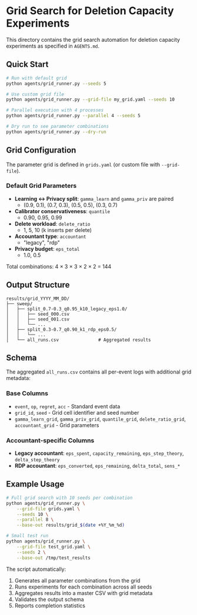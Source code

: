 # Grid Search for Deletion Capacity Experiments

This directory contains the grid search automation for deletion capacity experiments as specified in `AGENTS.md`.

## Quick Start

```bash
# Run with default grid
python agents/grid_runner.py --seeds 5

# Use custom grid file
python agents/grid_runner.py --grid-file my_grid.yaml --seeds 10

# Parallel execution with 4 processes
python agents/grid_runner.py --parallel 4 --seeds 5

# Dry run to see parameter combinations
python agents/grid_runner.py --dry-run
```

## Grid Configuration

The parameter grid is defined in `grids.yaml` (or custom file with `--grid-file`). 

### Default Grid Parameters

- **Learning ↔ Privacy split**: `gamma_learn` and `gamma_priv` are paired
  - (0.9, 0.1), (0.7, 0.3), (0.5, 0.5), (0.3, 0.7)
- **Calibrator conservativeness**: `quantile` 
  - 0.90, 0.95, 0.99
- **Delete workload**: `delete_ratio`
  - 1, 5, 10 (k inserts per delete)
- **Accountant type**: `accountant`
  - "legacy", "rdp"
- **Privacy budget**: `eps_total`
  - 1.0, 0.5

Total combinations: 4 × 3 × 3 × 2 × 2 = 144

## Output Structure

```
results/grid_YYYY_MM_DD/
├── sweep/
│   ├── split_0.7-0.3_q0.95_k10_legacy_eps1.0/
│   │   ├── seed_000.csv
│   │   ├── seed_001.csv
│   │   └── ...
│   ├── split_0.3-0.7_q0.90_k1_rdp_eps0.5/
│   │   └── ...
│   └── all_runs.csv               # Aggregated results
```

## Schema

The aggregated `all_runs.csv` contains all per-event logs with additional grid metadata:

### Base Columns
- `event`, `op`, `regret`, `acc` - Standard event data
- `grid_id`, `seed` - Grid cell identifier and seed number
- `gamma_learn_grid`, `gamma_priv_grid`, `quantile_grid`, `delete_ratio_grid`, `accountant_grid` - Grid parameters

### Accountant-specific Columns
- **Legacy accountant**: `eps_spent`, `capacity_remaining`, `eps_step_theory`, `delta_step_theory`
- **RDP accountant**: `eps_converted`, `eps_remaining`, `delta_total`, `sens_*`

## Example Usage

```bash
# Full grid search with 10 seeds per combination
python agents/grid_runner.py \
    --grid-file grids.yaml \
    --seeds 10 \
    --parallel 8 \
    --base-out results/grid_$(date +%Y_%m_%d)

# Small test run
python agents/grid_runner.py \
    --grid-file test_grid.yaml \
    --seeds 2 \
    --base-out /tmp/test_results
```

The script automatically:
1. Generates all parameter combinations from the grid
2. Runs experiments for each combination across all seeds
3. Aggregates results into a master CSV with grid metadata
4. Validates the output schema
5. Reports completion statistics